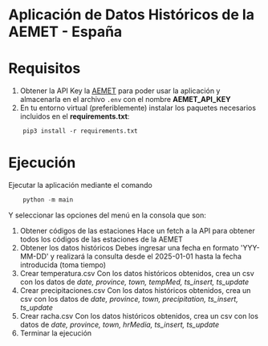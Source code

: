 # Aplicación de Datos Históricos de la AEMET - España

# Requisitos
1. Obtener la API Key la [AEMET](https://opendata.aemet.es/centrodedescargas/altaUsuario) para poder usar la aplicación y almacenarla en el archivo ```.env``` con el nombre **AEMET_API_KEY**
2. En tu entorno virtual (preferiblemente) instalar los paquetes necesarios incluidos en el **requirements.txt**:
```
    pip3 install -r requirements.txt
```

# Ejecución
Ejecutar la aplicación mediante el comando 
```python 
    python -m main
```
Y seleccionar las opciones del menú en la consola que son:

1. Obtener códigos de las estaciones
    Hace un fetch a la API para obtener todos los códigos de las estaciones de la AEMET
2. Obtener los datos históricos
    Debes ingresar una fecha en formato 'YYY-MM-DD' y realizará la consulta desde el 2025-01-01 hasta la fecha introducida (toma tiempo)
3. Crear temperatura.csv
    Con los datos históricos obtenidos, crea un csv con los datos de *date, province, town, tempMed, ts_insert, ts_update*
4. Crear precipitaciones.csv
    Con los datos históricos obtenidos, crea un csv con los datos de *date, province, town, precipitation, ts_insert, ts_update*
5. Crear racha.csv
    Con los datos históricos obtenidos, crea un csv con los datos de *date, province, town, hrMedia, ts_insert, ts_update*
6. Terminar la ejecución